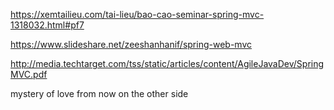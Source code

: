 https://xemtailieu.com/tai-lieu/bao-cao-seminar-spring-mvc-1318032.html#pf7

https://www.slideshare.net/zeeshanhanif/spring-web-mvc

http://media.techtarget.com/tss/static/articles/content/AgileJavaDev/SpringMVC.pdf


mystery of love
from now on
the other side
